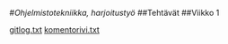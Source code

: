 #*Ohjelmistotekniikka, harjoitustyö*
##Tehtävät
##Viikko 1

[gitlog.txt](https://github.com/vuorkais/ot-harjoitusty-/blob/master/laskarit/gitlog.txt)
[komentorivi.txt](https://github.com/vuorkais/ot-harjoitusty-/blob/master/laskarit/komentorivi.txt)


